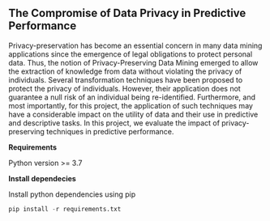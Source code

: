 ## The Compromise of Data Privacy in Predictive Performance

Privacy-preservation has become an essential concern in many data mining applications since the emergence of legal obligations to protect personal data. Thus, the notion of Privacy-Preserving Data Mining emerged to allow the extraction of knowledge from data without violating the privacy of individuals. Several transformation techniques have been proposed to protect the privacy of individuals. However, their application does not guarantee a null risk of an individual being re-identified. Furthermore, and most importantly, for this project, the application of such techniques may have a considerable impact on the utility of data and their use in predictive and descriptive tasks.
In this project, we evaluate the impact of privacy-preserving techniques in predictive performance.

**Requirements** 

Python version >= 3.7

**Install dependecies**

Install python dependencies using pip
```python
pip install -r requirements.txt
